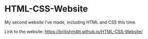 # HTML-CSS-Website
My second website I've made, including HTML and CSS this time.

Link to the website: https://britishm4tt.github.io/HTML-CSS-Website/
